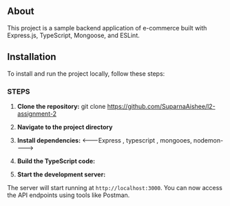 ## About
This project is a sample backend application of e-commerce  built with Express.js, TypeScript, Mongoose, and ESLint.

## Installation

To install and run the project locally, follow these steps:

### STEPS
1. **Clone the repository:**
git clone https://github.com/SuparnaAishee/l2-assignment-2

2. **Navigate to the project directory**
3. **Install dependencies:**
 <---Express , typescript , mongooes, nodemon---->
 4. **Build the TypeScript code:**
 5. **Start the development server:**

 The server will start running at `http://localhost:3000`. You can now access the API endpoints using tools like Postman.
 
